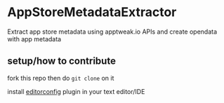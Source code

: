 # AppStoreMetadataExtractor
Extract app store metadata using apptweak.io APIs and create opendata with app metadata


## setup/how to contribute

fork this repo then do `git clone` on it

install [editorconfig](http://editorconfig.org/) plugin in your text editor/IDE
